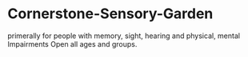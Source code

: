 # Cornerstone-Sensory-Garden
primerally for people with memory, sight, hearing and physical, mental Impairments Open all ages and groups.

